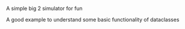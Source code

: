 A simple big 2 simulator for fun

A good example to understand some basic functionality of dataclasses
